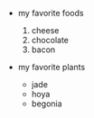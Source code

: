 * my favorite foods
  1. cheese
  2. chocolate
  3. bacon
  
* my favorite plants
  * jade
  * hoya
  * begonia
